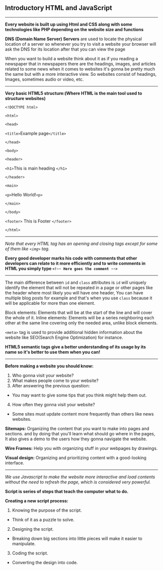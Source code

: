 ## Introductory HTML and JavaScript
***
**Every website is built up using Html and CSS along with some technologies like PHP depending on the website size and functions**

**DNS (Domain Name Server) Servers** are used to locate the physical location of a server so whenever you try to visit a website your browser will ask the DNS for its location after that you can view the page

When you want to build a website think about it as if you reading a newspaper that in newspapers there are the headings, images, and articles related to some news when it comes to websites it's gonna be pretty much the same but with a more interactive view. So websites consist of headings, Images, sometimes audio or video, etc.
***
**Very basic HTML5 structure:(Where HTML is the main tool used to structure websites)**

`<!DOCTYPE html>`

`<html>`

`<head>`

 `<title>`Example page`</title>`

`</head>`

`<body>`

 `<header>`

`<h1>`This is main heading `</h1>`

`</header>`
 
 `<main>`

`<p>`Hello World!`<p>`

`</main>`

`</body>`

`<footer>` This is Footer `</footer>`

`</html>`
***
*Note that every HTML tag has an opening and closing tags except for some of them like `<img>` tag.*

**Every good developer marks his code with comments that other developers can relate to it more efficiently and to write comments in HTML you simply type `<!-- Here goes the comment -->`**
***
The main difference between `id` and `class` attributes is `id` will uniquely identify the element that will not be repeated in a page or other pages like the header where most likely you will have one header, You can have multiple blog posts for example and that's when you use `class` because it will be applicable for more than one element.

Block elements: Elements that will be at the start of the line and will cover the whole of it.
Inline elements: Elements will be a series neighboring each other at the same line covering only the needed area, unlike block elements.

`<meta>` tag is used to provide additional hidden information about the website like SEO(Search Engine Optimization) for instance.

**HTML5 semantic tags give a better understanding of its usage by its name so it's better to use them when you can!**
***
**Before making a website you should know:**
1. Who gonna visit your website?
2. What makes people come to your website?
3. After answering the previous question:
- You may want to give some tips that you think might help them out.
4. How often they gonna visit your website?
- Some sites must update content more frequently than others like news websites.

**Sitemaps:**
Organizing the content that you want to make into pages and sections. and by doing that you'll learn what should go where in the pages, It also gives a demo to the users how they gonna navigate the website.

**Wire Frames:**
Help you with organizing stuff in your webpages by drawings.

**Visual design:**
Organizing and prioritizing content with a good-looking interface.
***
*We use Javascript to make the website more interactive and load contents without the need to refresh the page, which is considered very powerful.*

**Script is series of steps that teach the computer what to do.**

**Creating a new script process:**
 1. Knowing the purpose of the script.
  - Think of it as a puzzle to solve.
 2. Designing the script.
  - Breaking down big sections into little pieces will make it easier to manipulate.
 3. Coding the script.
  - Converting the design into code.